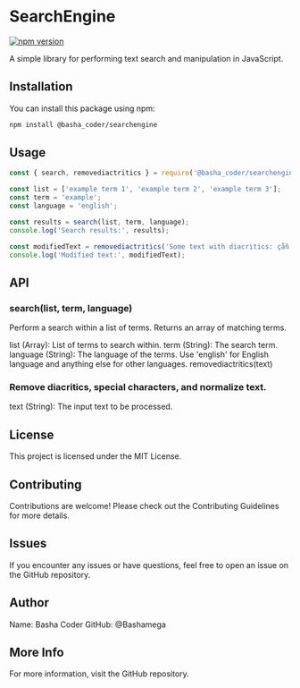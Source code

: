 # SearchEngine

[![npm version](https://badge.fury.io/js/searchengine.svg)](https://badge.fury.io/js/searchengine)

A simple library for performing text search and manipulation in JavaScript.

## Installation

You can install this package using npm:

```sh
npm install @basha_coder/searchengine
```

## Usage
```js
const { search, removediactritics } = require('@basha_coder/searchengine');

const list = ['example term 1', 'example term 2', 'example term 3'];
const term = 'example';
const language = 'english';

const results = search(list, term, language);
console.log('Search results:', results);

const modifiedText = removediactritics('Some text with diacritics: çåñ');
console.log('Modified text:', modifiedText);

```
## API
### search(list, term, language)
Perform a search within a list of terms. Returns an array of matching terms.

list (Array): List of terms to search within.
term (String): The search term.
language (String): The language of the terms. Use 'english' for English language and anything else for other languages.
removediactritics(text)
### Remove diacritics, special characters, and normalize text.

text (String): The input text to be processed.
## License
This project is licensed under the MIT License.

## Contributing
Contributions are welcome! Please check out the Contributing Guidelines for more details.

## Issues
If you encounter any issues or have questions, feel free to open an issue on the GitHub repository.

## Author
Name: Basha Coder
GitHub: @Bashamega
## More Info
For more information, visit the GitHub repository.
